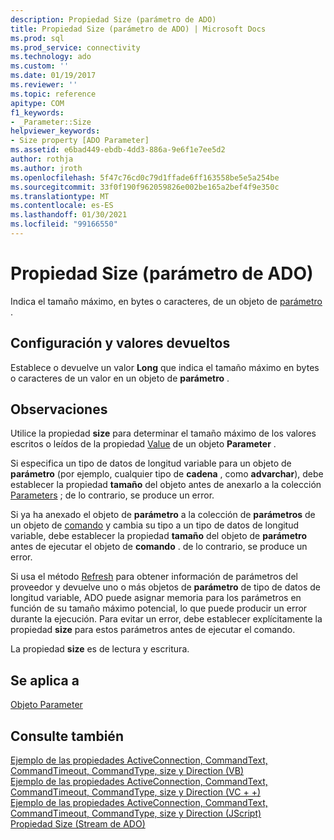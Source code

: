 ```yaml
---
description: Propiedad Size (parámetro de ADO)
title: Propiedad Size (parámetro de ADO) | Microsoft Docs
ms.prod: sql
ms.prod_service: connectivity
ms.technology: ado
ms.custom: ''
ms.date: 01/19/2017
ms.reviewer: ''
ms.topic: reference
apitype: COM
f1_keywords:
- _Parameter::Size
helpviewer_keywords:
- Size property [ADO Parameter]
ms.assetid: e6bad449-ebdb-4dd3-886a-9e6f1e7ee5d2
author: rothja
ms.author: jroth
ms.openlocfilehash: 5f47c76cd0c79d1ffade6ff163558be5e5a254be
ms.sourcegitcommit: 33f0f190f962059826e002be165a2bef4f9e350c
ms.translationtype: MT
ms.contentlocale: es-ES
ms.lasthandoff: 01/30/2021
ms.locfileid: "99166550"
---
```

# <a name="size-property-ado-parameter"></a>Propiedad Size (parámetro de ADO)
Indica el tamaño máximo, en bytes o caracteres, de un objeto de [parámetro](./parameter-object.md) .  
  
## <a name="settings-and-return-values"></a>Configuración y valores devueltos  
 Establece o devuelve un valor **Long** que indica el tamaño máximo en bytes o caracteres de un valor en un objeto de **parámetro** .  
  
## <a name="remarks"></a>Observaciones  
 Utilice la propiedad **size** para determinar el tamaño máximo de los valores escritos o leídos de la propiedad [Value](./value-property-ado.md) de un objeto **Parameter** .  
  
 Si especifica un tipo de datos de longitud variable para un objeto de **parámetro** (por ejemplo, cualquier tipo de **cadena** , como **advarchar**), debe establecer la propiedad **tamaño** del objeto antes de anexarlo a la colección [Parameters](./parameters-collection-ado.md) ; de lo contrario, se produce un error.  
  
 Si ya ha anexado el objeto de **parámetro** a la colección de **parámetros** de un objeto de [comando](./command-object-ado.md) y cambia su tipo a un tipo de datos de longitud variable, debe establecer la propiedad **tamaño** del objeto de **parámetro** antes de ejecutar el objeto de **comando** . de lo contrario, se produce un error.  
  
 Si usa el método [Refresh](./refresh-method-ado.md) para obtener información de parámetros del proveedor y devuelve uno o más objetos de **parámetro** de tipo de datos de longitud variable, ADO puede asignar memoria para los parámetros en función de su tamaño máximo potencial, lo que puede producir un error durante la ejecución. Para evitar un error, debe establecer explícitamente la propiedad **size** para estos parámetros antes de ejecutar el comando.  
  
 La propiedad **size** es de lectura y escritura.  
  
## <a name="applies-to"></a>Se aplica a  
 [Objeto Parameter](./parameter-object.md)  
  
## <a name="see-also"></a>Consulte también  
 [Ejemplo de las propiedades ActiveConnection, CommandText, CommandTimeout, CommandType, size y Direction (VB)](./activeconnection-commandtext-commandtimeout-commandtype-size-example-vb.md)   
 [Ejemplo de las propiedades ActiveConnection, CommandText, CommandTimeout, CommandType, size y Direction (VC + +)](./activeconnection-commandtext-commandtimeout-commandtype-size-example-vc.md)   
 [Ejemplo de las propiedades ActiveConnection, CommandText, CommandTimeout, CommandType, size y Direction (JScript)](./activeconnection-commandtext-timeout-type-size-example-jscript.md)   
 [Propiedad Size (Stream de ADO)](./size-property-ado-stream.md)